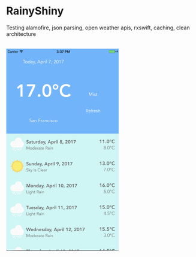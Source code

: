 # RainyShiny
Testing alamofire, json parsing, open weather apis, rxswift, caching, clean architecture

<BR><img src="https://github.com/otiasj/UdemyIOS/blob/master/RainyShiny/docs/ss1.png" alt="screenshot" width="300">
